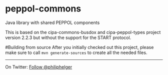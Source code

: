# peppol-commons
Java library with shared PEPPOL components

This is based on the cipa-commons-busdox and cipa-peppol-types project version 2.2.3 but without the support for the START protocol.

#Building from source
After you initially checked out this project, please make sure to call `mvn generate-sources` to create all the needed files.

---

On Twitter: <a href="https://twitter.com/philiphelger">Follow @philiphelger</a>

